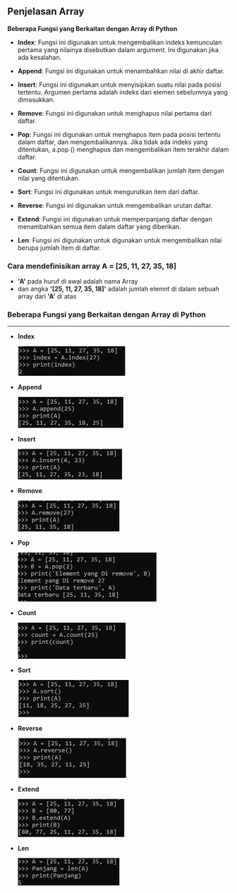 ## **Penjelasan Array**

**Beberapa Fungsi yang Berkaitan dengan Array di Python**

   - **Index**: Fungsi ini digunakan untuk mengembalikan indeks kemunculan pertama yang nilainya disebutkan dalam argument. Ini digunakan jika ada kesalahan.

   - **Append**: Fungsi ini digunakan untuk menambahkan nilai di akhir daftar.

   - **Insert**: Fungsi ini digunakan untuk menyisipkan suatu nilai pada posisi tertentu. Argumen pertama adalah indeks dari elemen sebelumnya yang dimasukkan.

   - **Remove**: Fungsi ini digunakan untuk menghapus nilai pertama dari daftar.

   - **Pop**: Fungsi ini digunakan untuk menghapus item pada posisi tertentu dalam daftar, dan mengembalikannya. Jika tidak ada indeks yang ditentukan, a.pop () menghapus dan mengembalikan item terakhir dalam daftar.

   - **Count**: Fungsi ini digunakan untuk mengembalikan jumlah item dengan nilai yang ditentukan.

   - **Sort**: Fungsi ini digunakan untuk mengurutkan item dari daftar.

   - **Reverse**: Fungsi ini digunakan untuk mengembalikan urutan daftar.

   - **Extend**: Fungsi ini digunakan untuk memperpanjang daftar dengan menambahkan semua item dalam daftar yang diberikan.

   - **Len**: Fungsi ini digunakan untuk digunakan untuk mengembalikan nilai berupa jumlah item di daftar.

  ### Cara mendefinisikan array A = [25, 11, 27, 35, 18]
   
- **'A'** pada huruf di awal adalah nama Array
- dan angka **'[25, 11, 27, 35, 18]'** adalah jumlah elemnt di dalam sebuah array dari **'A'** di atas

### **Beberapa Fungsi yang Berkaitan dengan Array di Python**

---
- **Index**
   
    ![index](index.png)
- **Append**

    ![Append](Append.png)
- **Insert** 

    ![Insert](Insert.png)
- **Remove**

    ![Remove](Remove.png)
- **Pop**

    ![Pop](Pop.png)
- **Count**
    
    ![Count](Count.png)
- **Sort**
    
    ![Sort](Sort.png)
- **Reverse**
    
    ![Reverse](Reverse.png)
- **Extend**
    
    ![Extend](Extend.png)
- **Len**
    
    ![Len](Len.png)